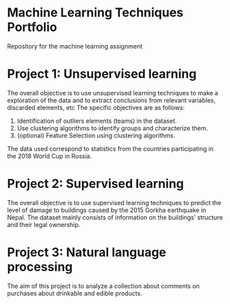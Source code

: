 # Machine Learning Techniques Portfolio
Repository for the machine learning assignment

# Project 1: Unsupervised learning
The overall objective is to use unsupervised learning techniques to make a exploration of the data and to extract conclusions from relevant variables, discarded elements, etc
The specific objectives are as follows:
1. Identification of outliers elements (teams) in the dataset.
2. Use clustering algorithms to identify groups and characterize them.
3. (optional) Feature Selection using clustering algorithms.

The data used correspond to statistics from the countries participating in the 2018 World Cup in Russia. 

# Project 2: Supervised learning
The overall objective is to use supervised learning techniques to predict the level of damage to buildings caused by the 2015 Gorkha earthquake in Nepal.
The dataset mainly consists of information on the buildings’ structure and their legal ownership.

# Project 3: Natural language processing
The aim of this project is to analyze a collection about comments on purchases about drinkable and edible products.
